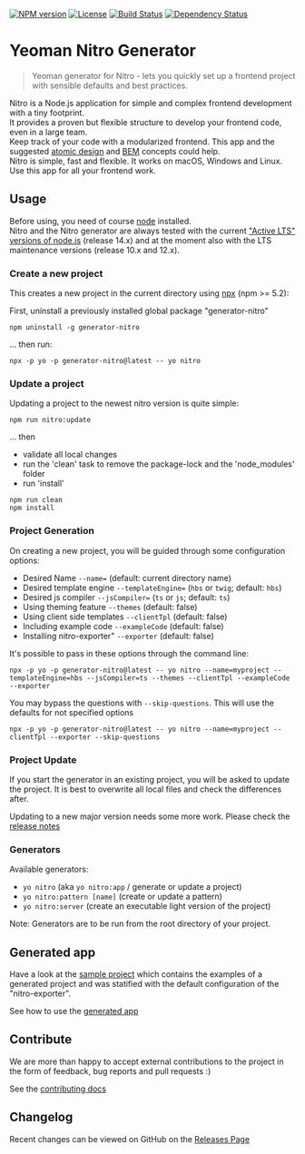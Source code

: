 [![NPM version](https://badge.fury.io/js/generator-nitro.svg)](https://npmjs.org/package/generator-nitro)
[![License](https://img.shields.io/badge/license-MIT-green.svg)](http://opensource.org/licenses/MIT)
[![Build Status](https://github.com/namics/generator-nitro/workflows/ci/badge.svg?branch=master)](https://github.com/namics/generator-nitro/actions)
[![Dependency Status](https://david-dm.org/namics/generator-nitro.svg?theme=shields.io)](https://david-dm.org/namics/generator-nitro)

# Yeoman Nitro Generator

> Yeoman generator for Nitro - lets you quickly set up a frontend project with sensible defaults and best practices.

Nitro is a Node.js application for simple and complex frontend development with a tiny footprint.  
It provides a proven but flexible structure to develop your frontend code, even in a large team.  
Keep track of your code with a modularized frontend. This app and the suggested
[atomic design](http://bradfrost.com/blog/post/atomic-web-design/) and [BEM](https://en.bem.info/method/definitions/)
concepts could help.  
Nitro is simple, fast and flexible. It works on macOS, Windows and Linux. Use this app for all your frontend work.

## Usage

Before using, you need of course [node](https://nodejs.org/) installed.  
Nitro and the Nitro generator are always tested with the current
["Active LTS" versions of node.js](https://github.com/nodejs/Release#release-schedule) (release 14.x)
and at the moment also with the LTS maintenance versions (release 10.x and 12.x).

### Create a new project

This creates a new project in the current directory
using [npx](https://www.npmjs.com/package/npx) (npm >= 5.2):

First, uninstall a previously installed global package "generator-nitro"

```
npm uninstall -g generator-nitro
```

... then run:

```
npx -p yo -p generator-nitro@latest -- yo nitro
```

### Update a project

Updating a project to the newest nitro version is quite simple:

```
npm run nitro:update
```

... then

- validate all local changes
- run the 'clean' task to remove the package-lock and the 'node_modules' folder
- run 'install'

```
npm run clean
npm install
```

### Project Generation

On creating a new project, you will be guided through some configuration options:

- Desired Name `--name=` (default: current directory name)
- Desired template engine `--templateEngine=` (`hbs` or `twig`; default: `hbs`)
- Desired js compiler `--jsCompiler=` (`ts` or `js`; default: `ts`)
- Using theming feature `--themes` (default: false)
- Using client side templates `--clientTpl` (default: false)
- Including example code `--exampleCode` (default: false)
- Installing nitro-exporter" `--exporter` (default: false)

It's possible to pass in these options through the command line:

```
npx -p yo -p generator-nitro@latest -- yo nitro --name=myproject --templateEngine=hbs --jsCompiler=ts --themes --clientTpl --exampleCode --exporter
```

You may bypass the questions with `--skip-questions`. This will use the defaults for not specified options

```
npx -p yo -p generator-nitro@latest -- yo nitro --name=myproject --clientTpl --exporter --skip-questions
```

### Project Update

If you start the generator in an existing project, you will be asked to update the project.
It is best to overwrite all local files and check the differences after.

Updating to a new major version needs some more work. Please check the [release notes](https://github.com/namics/generator-nitro/releases)

### Generators

Available generators:

- `yo nitro` (aka `yo nitro:app` / generate or update a project)
- `yo nitro:pattern [name]` (create or update a pattern)
- `yo nitro:server` (create an executable light version of the project)

Note: Generators are to be run from the root directory of your project.

## Generated app

Have a look at the [sample project](https://nitro-project-test.netlify.app/)
which contains the examples of a generated project and was statified with the default configuration of the "nitro-exporter".

See how to use the [generated app](https://github.com/namics/generator-nitro/blob/master/packages/project-nitro/project/docs/nitro.md)

## Contribute

We are more than happy to accept external contributions to the project in the form of feedback, bug reports and pull requests :)

See the [contributing docs](../../.github/contributing.md)

## Changelog

Recent changes can be viewed on GitHub on the [Releases Page](https://github.com/namics/generator-nitro/releases)
